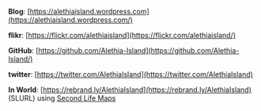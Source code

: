 **Blog**:
[https://alethiaisland.wordpress.com](https://alethiaisland.wordpress.com/)

**flikr**:
[https://flickr.com/alethiaisland](https://flickr.com/alethiaisland/)

**GitHub**:
[https://github.com/Alethia-Island](https://github.com/Alethia-Island/)

**twitter**:
[https://twitter.com/AlethiaIsland](https://twitter.com/AlethiaIsland)

**In World**:
[https://rebrand.ly/AlethiaIsland](https://rebrand.ly/AlethiaIsland) (SLURL) using [Second Life Maps](https://maps.secondlife.com)
